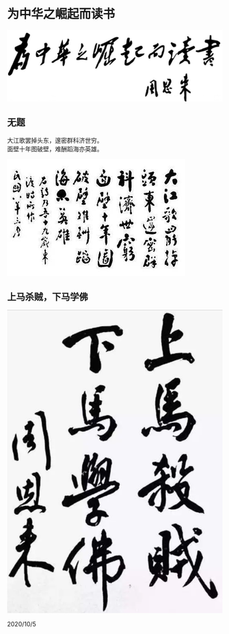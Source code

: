 # 为中华之崛起而读书

![](../../assets/002/为中华之崛起而读书.png)


## 无题

大江歌罢掉头东，邃密群科济世穷。  
面壁十年图破壁，难酬蹈海亦英雄。

![](../../assets/002/dajiang.jpg)

## 上马杀贼，下马学佛

![](../../assets/002/上马杀贼.png)

2020/10/5